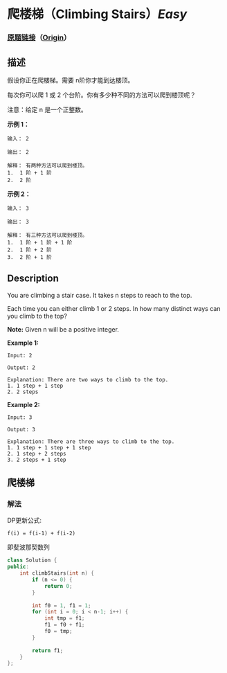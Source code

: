 # 爬楼梯（Climbing Stairs）*Easy*
### [原题链接](https://leetcode-cn.com/problems/climbing-stairs)（[Origin](https://leetcode.com/problems/climbing-stairs)）
## 描述
假设你正在爬楼梯。需要 n阶你才能到达楼顶。

每次你可以爬 1 或 2 个台阶。你有多少种不同的方法可以爬到楼顶呢？

注意：给定 n 是一个正整数。

**示例 1：**
```
输入： 2

输出： 2

解释： 有两种方法可以爬到楼顶。
1.  1 阶 + 1 阶
2.  2 阶
```

**示例 2：**
```
输入： 3

输出： 3

解释： 有三种方法可以爬到楼顶。
1.  1 阶 + 1 阶 + 1 阶
2.  1 阶 + 2 阶
3.  2 阶 + 1 阶
```

## Description
You are climbing a stair case. It takes n steps to reach to the top.

Each time you can either climb 1 or 2 steps. In how many distinct ways can you climb to the top?

**Note:**
 Given n will be a positive integer.

**Example 1:**
```
Input: 2

Output: 2

Explanation: There are two ways to climb to the top.
1. 1 step + 1 step
2. 2 steps
```


**Example 2:**
```
Input: 3

Output: 3

Explanation: There are three ways to climb to the top.
1. 1 step + 1 step + 1 step
2. 1 step + 2 steps
3. 2 steps + 1 step
```



## 爬楼梯
### 解法
DP更新公式:

    f(i) = f(i-1) + f(i-2)

即斐波那契数列

```c++
class Solution {
public:
    int climbStairs(int n) {
        if (n <= 0) {
            return 0;
        }
        
        int f0 = 1, f1 = 1;
        for (int i = 0; i < n-1; i++) {
            int tmp = f1;
            f1 = f0 + f1;
            f0 = tmp;
        }
        
        return f1;
    }
};
```